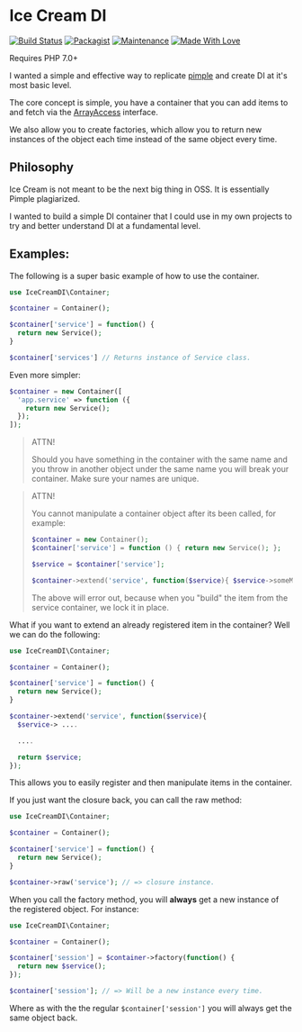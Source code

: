 
# Ice Cream DI

[![Build Status](https://travis-ci.org/AdamKyle/ice-cream-di.svg?branch=1.0.0)](https://travis-ci.org/AdamKyle/ice-cream-di)
[![Packagist](https://img.shields.io/packagist/v/ice-cream/di.svg?style=flat)](https://packagist.org/packages/ice-cream/di)
[![Maintenance](https://img.shields.io/maintenance/yes/2016.svg)]()
[![Made With Love](https://img.shields.io/badge/Made%20With-Love-green.svg)]()

Requires PHP 7.0+

I wanted a simple and effective way to replicate [pimple](http://pimple.sensiolabs.org/#modifying-services-after-definition) and create DI at it's most basic level.

The core concept is simple, you have a container that you can add items to and fetch via the [ArrayAccess](http://php.net/manual/en/class.arrayaccess.php) interface.

We also allow you to create factories, which allow you to return new instances of the object each time instead of the same object every time.

## Philosophy

Ice Cream is not meant to be the next big thing in OSS. It is essentially Pimple plagiarized.

I wanted to build a simple DI container that I could use in my own projects to try and better understand DI at a fundamental level.

## Examples:

The following is a super basic example of how to use the container.

```php
use IceCreamDI\Container;

$container = Container();

$container['service'] = function() {
  return new Service();
}

$container['services'] // Returns instance of Service class.
```

Even more simpler:

```php
$container = new Container([
  'app.service' => function ({
    return new Service();
  });
]);
```

> ATTN!
>
> Should you have something in the container with the same name and you throw in another object under the same name you will break your container. Make sure your names are unique.

> ATTN!
>
>You cannot manipulate a container object after its been called, for example:
>
> ```php
> $container = new Container();
> $container['service'] = function () { return new Service(); };
>
> $service = $container['service'];
>
> $container->extend('service', function($service){ $service->someMethodCall(); });
>```
>
> The above will error out, because when you "build" the item from the service container, we lock it in place.

What if you want to extend an already registered item in the container? Well we can do the following:

```php
use IceCreamDI\Container;

$container = Container();

$container['service'] = function() {
  return new Service();
}

$container->extend('service', function($service){
  $service-> ....

  ....

  return $service;
});
```

This allows you to easily register and then manipulate items in the container.

If you just want the closure back, you can call the raw method:

```php
use IceCreamDI\Container;

$container = Container();

$container['service'] = function() {
  return new Service();
}

$container->raw('service'); // => closure instance.
```

When you call the factory method, you will **always** get a new instance of the registered object. For instance:

```php
use IceCreamDI\Container;

$container = Container();

$container['session'] = $container->factory(function() {
  return new $service();
});

$container['session']; // => Will be a new instance every time.
```

Where as with the the regular `$container['session']` you will always get the same object back.
